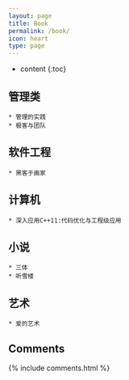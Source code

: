 ```yaml
---
layout: page
title: Book
permalink: /book/
icon: heart
type: page
---
```


* content
{:toc}

## 管理类
    * 管理的实践
    * 极客与团队

## 软件工程
    * 黑客于画家

## 计算机
    * 深入应用C++11:代码优化与工程级应用

## 小说
    * 三体
    * 听雪楼

## 艺术
    * 爱的艺术

## Comments

{% include comments.html %}

